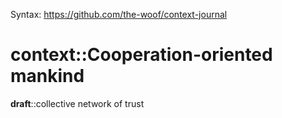 Syntax: https://github.com/the-woof/context-journal

# context::Cooperation-oriented mankind

**draft**::collective network of trust
